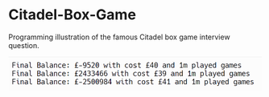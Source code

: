 # Citadel-Box-Game
Programming illustration of the famous Citadel box game interview question.

![Output](Output_Citadel_Game.png)
